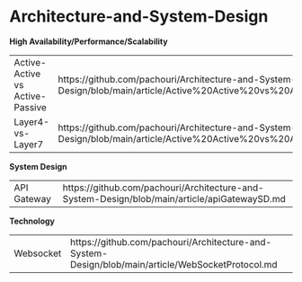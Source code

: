 # Architecture-and-System-Design

  <b>High Availability/Performance/Scalability</b>
   <table>
        <tr><td>Active-Active vs Active-Passive</td><td>https://github.com/pachouri/Architecture-and-System-Design/blob/main/article/Active%20Active%20vs%20Active%20Passive.md</td></tr>
           <tr><td>Layer4-vs-Layer7</td><td>https://github.com/pachouri/Architecture-and-System-Design/blob/main/article/Active%20Active%20vs%20Active%20Passive.md</td></tr>
  </table>
 <b>System Design</b>
   <table>
        <tr><td>API Gateway</td><td>https://github.com/pachouri/Architecture-and-System-Design/blob/main/article/apiGatewaySD.md</td></tr>
  </table>

 <b>Technology</b>
   <table>
        <tr><td>Websocket</td><td>https://github.com/pachouri/Architecture-and-System-Design/blob/main/article/WebSocketProtocol.md</td></tr>
  </table>
